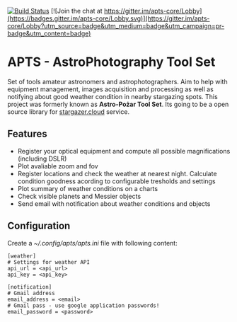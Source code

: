[![Build Status](https://travis-ci.org/pozar87/apts.svg?branch=master)](https://travis-ci.org/pozar87/apts) [![Join the chat at https://gitter.im/apts-core/Lobby](https://badges.gitter.im/apts-core/Lobby.svg)](https://gitter.im/apts-core/Lobby?utm_source=badge&utm_medium=badge&utm_campaign=pr-badge&utm_content=badge)

# APTS - AstroPhotography Tool Set

Set of tools amateur astronomers and astrophotographers. Aim to help with equipment management, images acquisition and processing as well as notifying about good weather condition in nearby stargazing spots. This project was formerly known as **Astro-Pożar Tool Set**. Its going to be a open source library for [stargazer.cloud](https://staging.stargazer.cloud) service.

## Features
* Register your optical equipment and compute all possible magnifications (including DSLR)
* Plot avaliable zoom and fov
* Register locations and check the weather at nearest night. Calculate condition goodness acording to configurable tresholds and settings 
* Plot summary of weather conditions on a charts
* Check visible planets and Messier objects 
* Send email with notification about weather conditions and objects 


## Configuration 

Create a *~/.config/apts/apts.ini* file with following content:

```
[weather]
# Settings for weather API 
api_url = <api_url>
api_key = <api_key>

[notification]
# Gmail address
email_address = <email>
# Gmail pass - use google application passwords!
email_password = <password>

```
